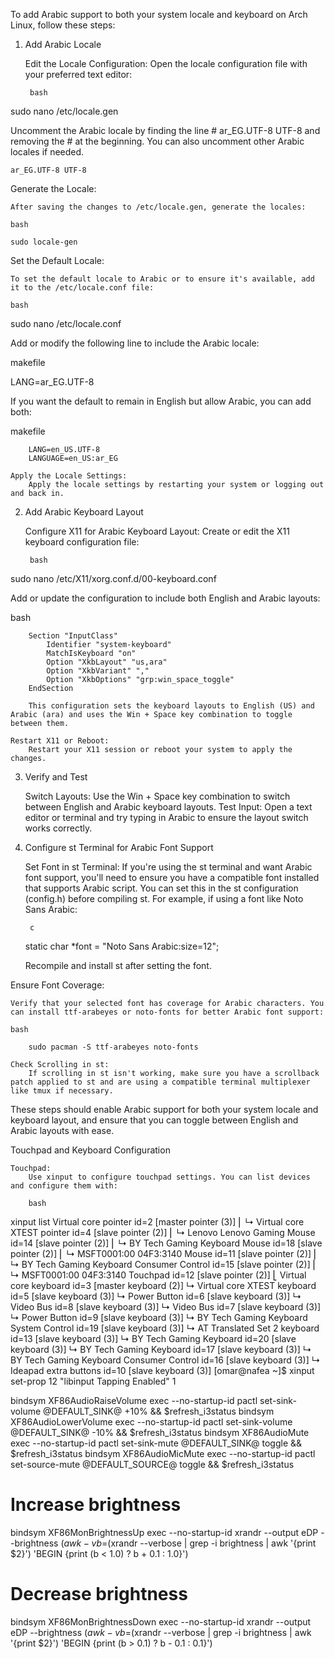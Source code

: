 To add Arabic support to both your system locale and keyboard on Arch Linux, follow these steps:
1. Add Arabic Locale

    Edit the Locale Configuration:
        Open the locale configuration file with your preferred text editor:

        bash

sudo nano /etc/locale.gen

Uncomment the Arabic locale by finding the line # ar_EG.UTF-8 UTF-8 and removing the # at the beginning. You can also uncomment other Arabic locales if needed.

    ar_EG.UTF-8 UTF-8

Generate the Locale:

    After saving the changes to /etc/locale.gen, generate the locales:

    bash

    sudo locale-gen

Set the Default Locale:

    To set the default locale to Arabic or to ensure it's available, add it to the /etc/locale.conf file:

    bash

sudo nano /etc/locale.conf

Add or modify the following line to include the Arabic locale:

makefile

LANG=ar_EG.UTF-8

If you want the default to remain in English but allow Arabic, you can add both:

makefile

        LANG=en_US.UTF-8
        LANGUAGE=en_US:ar_EG

    Apply the Locale Settings:
        Apply the locale settings by restarting your system or logging out and back in.

2. Add Arabic Keyboard Layout

    Configure X11 for Arabic Keyboard Layout:
        Create or edit the X11 keyboard configuration file:

        bash

sudo nano /etc/X11/xorg.conf.d/00-keyboard.conf

Add or update the configuration to include both English and Arabic layouts:

bash

        Section "InputClass"
            Identifier "system-keyboard"
            MatchIsKeyboard "on"
            Option "XkbLayout" "us,ara"
            Option "XkbVariant" ","
            Option "XkbOptions" "grp:win_space_toggle"
        EndSection

        This configuration sets the keyboard layouts to English (US) and Arabic (ara) and uses the Win + Space key combination to toggle between them.

    Restart X11 or Reboot:
        Restart your X11 session or reboot your system to apply the changes.

3. Verify and Test

    Switch Layouts:
        Use the Win + Space key combination to switch between English and Arabic keyboard layouts.
    Test Input:
        Open a text editor or terminal and try typing in Arabic to ensure the layout switch works correctly.

4. Configure st Terminal for Arabic Font Support

    Set Font in st Terminal:
        If you're using the st terminal and want Arabic font support, you'll need to ensure you have a compatible font installed that supports Arabic script. You can set this in the st configuration (config.h) before compiling st.
        For example, if using a font like Noto Sans Arabic:

        c

    static char *font = "Noto Sans Arabic:size=12";

    Recompile and install st after setting the font.

Ensure Font Coverage:

    Verify that your selected font has coverage for Arabic characters. You can install ttf-arabeyes or noto-fonts for better Arabic font support:

    bash

        sudo pacman -S ttf-arabeyes noto-fonts

    Check Scrolling in st:
        If scrolling in st isn't working, make sure you have a scrollback patch applied to st and are using a compatible terminal multiplexer like tmux if necessary.

These steps should enable Arabic support for both your system locale and keyboard layout, and ensure that you can toggle between English and Arabic layouts with ease.

Touchpad and Keyboard Configuration

    Touchpad:
        Use xinput to configure touchpad settings. You can list devices and configure them with:

        bash

xinput list
 Virtual core pointer                    	id=2	[master pointer  (3)]
⎜   ↳ Virtual core XTEST pointer              	id=4	[slave  pointer  (2)]
⎜   ↳ Lenovo Lenovo Gaming Mouse              	id=14	[slave  pointer  (2)]
⎜   ↳ BY Tech Gaming Keyboard Mouse           	id=18	[slave  pointer  (2)]
⎜   ↳ MSFT0001:00 04F3:3140 Mouse             	id=11	[slave  pointer  (2)]
⎜   ↳ BY Tech Gaming Keyboard Consumer Control	id=15	[slave  pointer  (2)]
⎜   ↳ MSFT0001:00 04F3:3140 Touchpad          	id=12	[slave  pointer  (2)]
⎣ Virtual core keyboard                   	id=3	[master keyboard (2)]
    ↳ Virtual core XTEST keyboard             	id=5	[slave  keyboard (3)]
    ↳ Power Button                            	id=6	[slave  keyboard (3)]
    ↳ Video Bus                               	id=8	[slave  keyboard (3)]
    ↳ Video Bus                               	id=7	[slave  keyboard (3)]
    ↳ Power Button                            	id=9	[slave  keyboard (3)]
    ↳ BY Tech Gaming Keyboard System Control  	id=19	[slave  keyboard (3)]
    ↳ AT Translated Set 2 keyboard            	id=13	[slave  keyboard (3)]
    ↳ BY Tech Gaming Keyboard                 	id=20	[slave  keyboard (3)]
    ↳ BY Tech Gaming Keyboard                 	id=17	[slave  keyboard (3)]
    ↳ BY Tech Gaming Keyboard Consumer Control	id=16	[slave  keyboard (3)]
    ↳ Ideapad extra buttons                   	id=10	[slave  keyboard (3)]
[omar@nafea ~]$ xinput set-prop 12 "libinput Tapping Enabled" 1



bindsym XF86AudioRaiseVolume exec --no-startup-id pactl set-sink-volume @DEFAULT_SINK@ +10% && $refresh_i3status
bindsym XF86AudioLowerVolume exec --no-startup-id pactl set-sink-volume @DEFAULT_SINK@ -10% && $refresh_i3status
bindsym XF86AudioMute exec --no-startup-id pactl set-sink-mute @DEFAULT_SINK@ toggle && $refresh_i3status
bindsym XF86AudioMicMute exec --no-startup-id pactl set-source-mute @DEFAULT_SOURCE@ toggle && $refresh_i3status



# Increase brightness
bindsym XF86MonBrightnessUp exec --no-startup-id xrandr --output eDP --brightness $(awk -v b=$(xrandr --verbose | grep -i brightness | awk '{print $2}') 'BEGIN {print (b < 1.0) ? b + 0.1 : 1.0}')

# Decrease brightness
bindsym XF86MonBrightnessDown exec --no-startup-id xrandr --output eDP --brightness $(awk -v b=$(xrandr --verbose | grep -i brightness | awk '{print $2}') 'BEGIN {print (b > 0.1) ? b - 0.1 : 0.1}')


